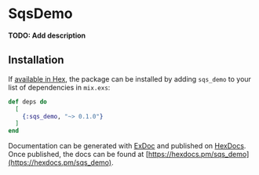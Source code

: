 # SqsDemo

**TODO: Add description**

## Installation

If [available in Hex](https://hex.pm/docs/publish), the package can be installed
by adding `sqs_demo` to your list of dependencies in `mix.exs`:

```elixir
def deps do
  [
    {:sqs_demo, "~> 0.1.0"}
  ]
end
```

Documentation can be generated with [ExDoc](https://github.com/elixir-lang/ex_doc)
and published on [HexDocs](https://hexdocs.pm). Once published, the docs can
be found at [https://hexdocs.pm/sqs_demo](https://hexdocs.pm/sqs_demo).

